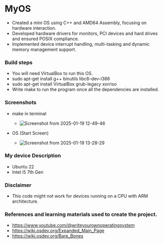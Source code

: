 # MyOS
- Created a mini OS using C++ and AMD64 Assembly, focusing on hardware interaction.
- Developed hardware drivers for monitors, PCI devices and hard drives and ensured POSIX compliance.
- Implemented device interrupt handling, multi-tasking and dynamic memory management support.

### Build steps
- You will need VirtualBox to run this OS.
- sudo apt-get install g++ binutils libc6-dev-i386
- sudo apt-get install VirtualBox grub-legacy xorriso
- Write make to run the program once all the dependencies are installed.

### Screenshots
- make in terminal
  - ![Screenshot from 2025-01-19 12-49-46](https://github.com/user-attachments/assets/1b1ef5a6-536b-4dae-8c1d-88403ce85648)


- OS (Start Screen)
  - ![Screenshot from 2025-01-19 13-28-29](https://github.com/user-attachments/assets/47599b59-b936-4964-8b78-0f9ffbb7f806)
    
   

### My device Description
- Ubuntu 22
- Intel i5 7th Gen

### Disclaimer
- This code might not work for devices running on a CPU with ARM architecture.

### References and learning materials used to create the project. 
- https://www.youtube.com/@writeyourownoperatingsystem
- https://wiki.osdev.org/Expanded_Main_Page
- https://wiki.osdev.org/Bare_Bones 
